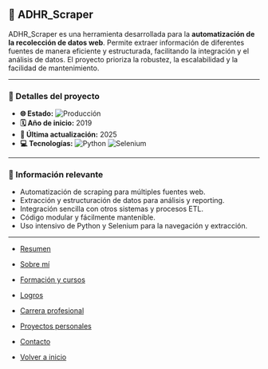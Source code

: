## 🤖 ADHR_Scraper

ADHR_Scraper es una herramienta desarrollada para la **automatización de la recolección de datos web**.
Permite extraer información de diferentes fuentes de manera eficiente y estructurada, facilitando la integración y el análisis de datos.
El proyecto prioriza la robustez, la escalabilidad y la facilidad de mantenimiento.

---

### 📝 Detalles del proyecto

- **🌐 Estado:** ![Producción](https://img.shields.io/badge/Producción-blue)
- **🗓️ Año de inicio:** 2019
- **🔄 Última actualización:** 2025
- **💻 Tecnologías:** ![Python](https://img.shields.io/badge/Python-3776AB?logo=python&logoColor=white) ![Selenium](https://img.shields.io/badge/Selenium-43B02A?logo=selenium&logoColor=white)

---

### 📌 Información relevante

- Automatización de scraping para múltiples fuentes web.
- Extracción y estructuración de datos para análisis y reporting.
- Integración sencilla con otros sistemas y procesos ETL.
- Código modular y fácilmente mantenible.
- Uso intensivo de Python y Selenium para la navegación y extracción.


---

- [Resumen](../summary.md)
- [Sobre mí](../about.md)
- [Formación y cursos](../training.md)
- [Logros](../archivements.md)
- [Carrera profesional](../professionalCareer.md)
- [Proyectos personales](../personalProjects.md)
- [Contacto](../contact.md)

- [Volver a inicio](/README.md)